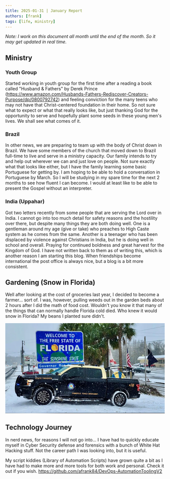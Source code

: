 ```yaml
---
title: 2025-01-31 | January Report
authors: [frank]
tags: [life, ministry]
---
```


<i>Note: I work on this document all month until the end of the month. So it may get updated in real time.</i> 
## Ministry

### Youth Group
Started working in youth group for the first time after a reading a book called "Husband & Fathers" by Derek Prince (https://www.amazon.com/Husbands-Fathers-Rediscover-Creators-Purpose/dp/0800792742) and feeling conviction for the many teens who may not have that Christ-centered foundation in their home. So not sure what to expect or what that really looks like, but just thanking God for the opportunity to serve and hopefully plant some seeds in these young men's lives. We shall see what comes of it.


### Brazil
In other news, we are preparing to team up with the body of Christ down in Brazil. We have some members of the church that moved down to Brazil full-time to live and serve in a ministry capacity. Our family intends to try and help out wherever we can and just love on people. Not sure exactly what that looks like either, but I have the family learning some basic Portuguese for getting by. I am hoping to be able to hold a conversation in Portuguese by March. So I will be studying in my spare time for the next 2 months to see how fluent I can become. I would at least like to be able to present the Gospel without an interpreter.

### India (Uppahar)
Got two letters recently from some people that are serving the Lord over in India. I cannot go into too much detail for safety reasons and the hostility over there, but despite many things they are both doing well. One is a gentleman around my age (give or take) who preaches to High Caste system as he comes from the same. Another is a teenager who has been displaced by violence against Christians in India, but he is doing well in school and overall. Praying for continued boldness and great harvest for the Kingdom of God. I have not written back to them as of writing this, which is another reason I am starting this blog. When friendships become international the post office is always nice, but a blog is a bit more consistent. 

## Gardening (Snow in Florida)
Well after looking at the cost of groceries last year, I decided to become a farmer... sort of. I was, however, pulling weeds out in the garden beds about 2 hours after I did the math of food cost. Wouldn't you know it that many of the things that can normally handle Florida cold died. Who knew it would snow in Florida? My beans I planted sure didn't.

![Alt text](../../images/2025_snow_in_florida.png)

## Technology Journey
In nerd news, for reasons I will not go into... I have had to quickly educate myself in Cyber Security defense and forensics with a bunch of White Hat Hacking stuff. Not the career path I was looking into, but it is useful. 

My script kiddies (Library of Automation Scripts) have grown quite a bit as I have had to make more and more tools for both work and personal. Check it out if you wish. https://github.com/afrank84/DevOps-AutomationToolingV2

